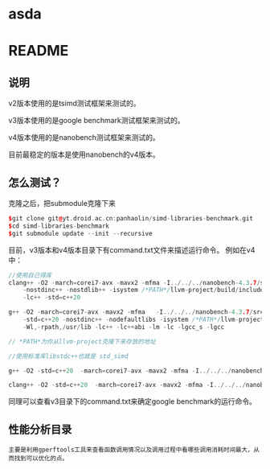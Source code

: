 # asda

# README

## 说明

v2版本使用的是tsimd测试框架来测试的。

v3版本使用的是google benchmark测试框架来测试的。

v4版本使用的是nanobench测试框架来测试的。

目前最稳定的版本是使用nanobench的v4版本。

## 怎么测试？

克隆之后，把submodule克隆下来

```cpp
$git clone git@yt.droid.ac.cn:panhaolin/simd-libraries-benchmark.git
$cd simd-libraries-benchmark
$git submodule update --init --recursive
```

目前，v3版本和v4版本目录下有command.txt文件来描述运行命令。
例如在v4中：

```cpp
//使用自己得库
clang++ -O2 -march=corei7-avx -mavx2 -mfma -I../../../nanobench-4.3.7/src/include mandelbrot.cpp                        \\
	-nostdinc++ -nostdlib++ -isystem /*PATH*/llvm-project/build/include/c++/v1 -L  /usr/lib -Wl,-rpath, /usr/lib        \\
	-lc++ -std=c++20

g++ -O2 -march=corei7-avx -mavx2 -mfma   -I../../../nanobench-4.3.7/src/include mandelbrot.cpp                          \\
	-std=c++20 -nostdinc++ -nodefaultlibs -isystem /*PATH*/llvm-project/build/include/c++/v1 -L /usr/lib                \\
	-Wl,-rpath,/usr/lib -lc++ -lc++abi -lm -lc -lgcc_s -lgcc

// *PATH*为你从llvm-project克隆下来存放的地址

//使用标准库libstdc++也就是 std_simd

g++ -O2 -std=c++20  -march=corei7-avx -mavx2 -mfma -I../../../nanobench-4.3.7/src/include mandelbrot.cpp

clang++ -O2 -std=c++20  -march=corei7-avx -mavx2 -mfma -I../../../nanobench-4.3.7/src/include mandelbrot.cpp

```

同理可以查看v3目录下的command.txt来确定google benchmark的运行命令。

## 性能分析目录

    主要是利用gperftools工具来查看函数调用情况以及调用过程中看哪些调用消耗时间最大，从而找到可以优化的点。